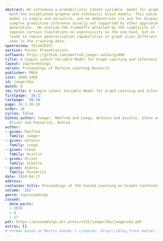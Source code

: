 ```yaml
---
abstract: We introduce a probabilistic latent variable  model for graphs that generalizes
  both the established graphon and stochastic block models. This naive histogram AHK
  model is simple and versatile, and we demonstrate its use for disparate tasks including
  complex predictive inference usually not supported by other approaches, and graph
  generation.  We analyze the tradeoffs entailed by the simplicity of the model, which
  imposes certain limitations on expressivity on the one hand, but on the other hand
  leads to robust generalization capabilities to graph sizes different from what was
  seen in the training data.
openreview: S9jem2KZVr
section: Poster Presentations
software: https://github.com/manfred-jaeger-aalborg/AHK
title: A Simple Latent Variable Model for Graph Learning and Inference
layout: inproceedings
series: Proceedings of Machine Learning Research
publisher: PMLR
issn: 2640-3498
id: jaeger24a
month: 0
tex_title: A Simple Latent Variable Model for Graph Learning and Inference
firstpage: '26:1'
lastpage: '26:18'
page: 26:1-26:18
order: 26
cycles: false
bibtex_author: Jaeger, Manfred and Longa, Antonio and Azzolin, Steve and Schulte,
  Oliver and Passerini, Andrea
author:
- given: Manfred
  family: Jaeger
- given: Antonio
  family: Longa
- given: Steve
  family: Azzolin
- given: Oliver
  family: Schulte
- given: Andrea
  family: Passerini
date: 2024-04-17
address:
container-title: Proceedings of the Second Learning on Graphs Conference
volume: '231'
genre: inproceedings
issued:
  date-parts:
  - 2024
  - 4
  - 17
pdf: https://proceedings.mlr.press/v231/jaeger24a/jaeger24a.pdf
extras: []
# Format based on Martin Fenner's citeproc: https://blog.front-matter.io/posts/citeproc-yaml-for-bibliographies/
---
```

